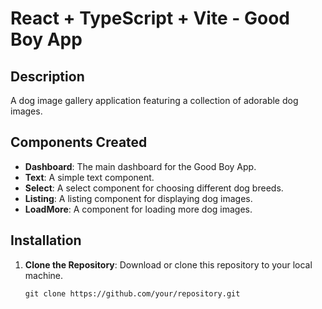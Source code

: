 # React + TypeScript + Vite - Good Boy App

## Description
A dog image gallery application featuring a collection of adorable dog images.

## Components Created
- **Dashboard**: The main dashboard for the Good Boy App.
- **Text**: A simple text component.
- **Select**: A select component for choosing different dog breeds.
- **Listing**: A listing component for displaying dog images.
- **LoadMore**: A component for loading more dog images.

## Installation

1. **Clone the Repository**: Download or clone this repository to your local machine.

   ```shell
   git clone https://github.com/your/repository.git